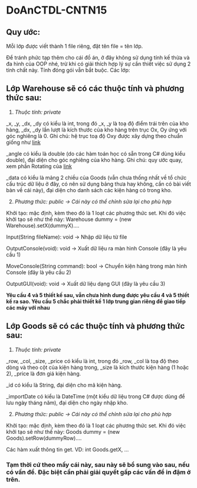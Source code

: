 # DoAnCTDL-CNTN15

## Quy ước:


Mỗi lớp được viết thành 1 file riêng, đặt tên file = tên lớp.

Để tránh phức tạp thêm cho cái đồ án, ở đây không sử dụng tính kế thừa và đa hình của OOP nhé, trừ khi có giải thích hợp lý sự cần thiết việc sử dụng 2 tính chất này. Tính đóng gói vẫn bắt buộc.
Các lớp:

## Lớp Warehouse sẽ có các thuộc tính và phương thức sau:

1. *Thuộc tính: private*

_x, _y, _dx, _dy có kiểu là int, trong đó _x, _y là toạ độ điểm trái trên của kho hàng, _dx, _dy lần lượt là kích thước của kho hàng trên trục Ox, Oy ứng với góc nghiêng là 0. Ghi chú: hệ trục toạ độ Oxy được xây dựng theo chuẩn giống như [link](https://goo.gl/IgImbI)

_angle có kiểu là double (do các hàm toán học có sẵn trong C# dùng kiểu double), đại diện cho góc nghiêng của kho hàng. Ghi chú: quy ước quay, xem phần Rotating của [link](https://goo.gl/CV2Ndm)

_data có kiểu là mảng 2 chiều của Goods (vẫn chưa thống nhất về tổ chức cấu trúc dữ liệu ở đây, có nên sử dụng bảng thưa hay không, cần có bài viết bàn về cái này), đại diện cho danh sách các kiện hàng có trong kho.

2. *Phương thức: public → Cái này có thể chỉnh sửa lại cho phù hợp*

Khởi tạo: mặc định, kèm theo đó là 1 loạt các phương thức set. Khi đó việc khởi tạo sẽ như thế này: Warehouse dummy = (new Warehouse).setX(dummyX)....
	
Input(String fileName): void → Nhập dữ liệu từ file
	
OutputConsole(void): void → Xuất dữ liệu ra màn hình Console (đây là yêu cầu 1)
	
MoveConsole(String command): bool → Chuyển kiện hàng trong màn hình Console (đây là yêu cầu 2)
	
OutputGUI(void): void → Xuất dữ liệu dạng GUI (đây là yêu cầu 3)

**Yêu cầu 4 và 5 thiết kế sau, vẫn chưa hình dung được yêu cầu 4 và 5 thiết kế ra sao. Yêu cầu 5 chắc phải thiết kế 1 lớp trung gian riêng để giao tiếp các máy với nhau**


## Lớp Goods sẽ có các thuộc tính và phương thức sau:

1. *Thuộc tính: private*

_row, _col, _size, _price có kiểu là int, trong đó _row, _col là toạ độ theo dòng và theo cột của kiện hàng trong, _size là kích thước kiện hàng (1 hoặc 2), _price là đơn giá kiện hàng.
	
_id có kiểu là String, đại diện cho mã kiện hàng.
	
_importDate có kiểu là DateTime (một kiểu dữ liệu trong C# được dùng để lưu ngày tháng năm), đại diện cho ngày nhập kho.

2. *Phương thức: public → Cái này có thể chỉnh sửa lại cho phù hợp*

Khởi tạo: mặc định, kèm theo đó là 1 loạt các phương thức set. Khi đó việc khởi tạo sẽ như thế này: Goods dummy = (new Goods).setRow(dummyRow)....

Các hàm xuất thông tin get. VD: int Goods.getX, …

### Tạm thời cứ theo mấy cái này, sau này sẽ bổ sung vào sau, nếu có vấn đề. Đặc biệt cần phải giải quyết gấp các vấn đề in đậm ở trên.
